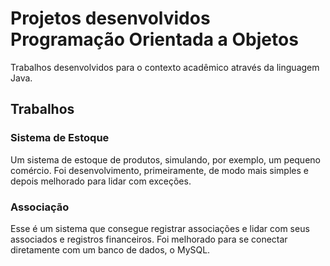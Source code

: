 # Projetos desenvolvidos Programação Orientada a Objetos
Trabalhos desenvolvidos para o contexto acadêmico através da linguagem Java.

## Trabalhos
### Sistema de Estoque
Um sistema de estoque de produtos, simulando, por exemplo, um pequeno comércio. Foi desenvolvimento, primeiramente, de modo mais simples e depois melhorado para lidar com exceções.

### Associação
Esse é um sistema que consegue registrar associações e lidar com seus associados e registros financeiros. Foi melhorado para se conectar diretamente com um banco de dados, o MySQL.
